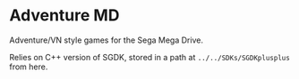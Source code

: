 # Adventure MD
Adventure/VN style games for the Sega Mega Drive.

Relies on C++ version of SGDK, stored in a path at `../../SDKs/SGDKplusplus` from here.